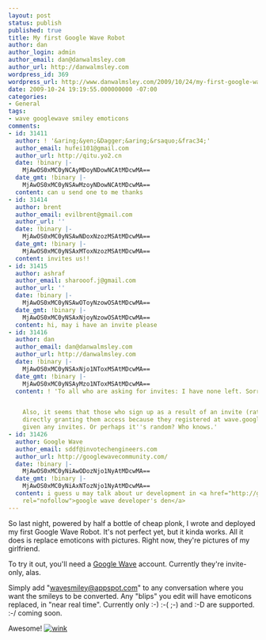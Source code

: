 ```yaml
---
layout: post
status: publish
published: true
title: My first Google Wave Robot
author: dan
author_login: admin
author_email: dan@danwalmsley.com
author_url: http://danwalmsley.com
wordpress_id: 369
wordpress_url: http://www.danwalmsley.com/2009/10/24/my-first-google-wave-robot/
date: 2009-10-24 19:19:55.000000000 -07:00
categories:
- General
tags:
- wave googlewave smiley emoticons
comments:
- id: 31411
  author: ! '&aring;&yen;&Dagger;&aring;&rsaquo;&frac34;'
  author_email: hufei101@gmail.com
  author_url: http://qitu.yo2.cn
  date: !binary |-
    MjAwOS0xMC0yNCAyMDoyNDowNCAtMDcwMA==
  date_gmt: !binary |-
    MjAwOS0xMC0yNSAwMzoyNDowNCAtMDcwMA==
  content: can u send one to me thanks
- id: 31414
  author: brent
  author_email: evilbrent@gmail.com
  author_url: ''
  date: !binary |-
    MjAwOS0xMC0yNSAwNDoxNzozMSAtMDcwMA==
  date_gmt: !binary |-
    MjAwOS0xMC0yNSAxMToxNzozMSAtMDcwMA==
  content: invites us!!
- id: 31415
  author: ashraf
  author_email: sharooof.j@gmail.com
  author_url: ''
  date: !binary |-
    MjAwOS0xMC0yNSAwOToyNzowOSAtMDcwMA==
  date_gmt: !binary |-
    MjAwOS0xMC0yNSAxNjoyNzowOSAtMDcwMA==
  content: hi, may i have an invite please
- id: 31416
  author: dan
  author_email: dan@danwalmsley.com
  author_url: http://danwalmsley.com
  date: !binary |-
    MjAwOS0xMC0yNSAxNjo1NToxMSAtMDcwMA==
  date_gmt: !binary |-
    MjAwOS0xMC0yNSAyMzo1NToxMSAtMDcwMA==
  content: ! 'To all who are asking for invites: I have none left. Sorry!


    Also, it seems that those who sign up as a result of an invite (rather than Google
    directly granting them access because they registered at wave.google.com) aren''t
    given any invites. Or perhaps it''s random? Who knows.'
- id: 31426
  author: Google Wave
  author_email: sddf@invotechengineers.com
  author_url: http://googlewavecommunity.com/
  date: !binary |-
    MjAwOS0xMC0yNiAwODozNjo1NyAtMDcwMA==
  date_gmt: !binary |-
    MjAwOS0xMC0yNiAxNTozNjo1NyAtMDcwMA==
  content: i guess u may talk about ur development in <a href="http://googlewavecommunity.com/forum/viewforum.php?f=5"
    rel="nofollow">google wave developer's den</a>
---
```

So last night, powered by half a bottle of cheap plonk, I wrote and deployed my first Google Wave Robot. It's not perfect yet, but it kinda works. All it does is replace emoticons with pictures. Right now, they're pictures of my girlfriend.

To try it out, you'll need a <a href="http://wave.google.com/">Google Wave</a> account. Currently they're invite-only, alas.

Simply add "wavesmiley@appspot.com" to any conversation where you want the smileys to be converted. Any "blips" you edit will have emoticons replaced, in "near real time". Currently only :-) :-( ;-) and :-D are supported. :-/ coming soon.

Awesome! <a href="http://www.danwalmsley.com/wp-content/uploads/2009/10/wink.png"><img src="http://www.danwalmsley.com/wp-content/uploads/2009/10/wink.png" alt="wink" title="wink" class="alignnone size-full wp-image-368" /></a>
